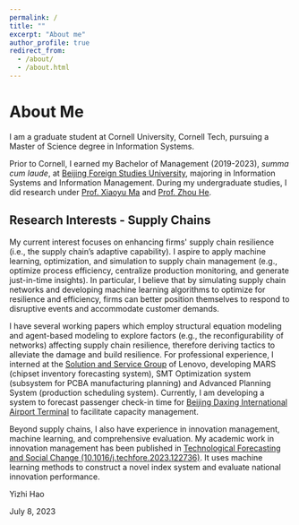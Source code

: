 ```yaml
---
permalink: /
title: ""
excerpt: "About me"
author_profile: true
redirect_from: 
  - /about/
  - /about.html
---
```


About Me
======
I am a graduate student at Cornell University, Cornell Tech, pursuing a Master of Science degree in Information Systems.

Prior to Cornell, I earned my Bachelor of Management (2019-2023), *summa cum laude*, at [Beijing Foreign Studies University](http://en.bfsu.edu.cn), majoring in Information Systems and Information Management. During my undergraduate studies, I did research under [Prof. Xiaoyu Ma](https://ibs.bfsu.edu.cn/en/teacher.aspx?m=20150306133438693116&t_id=20151216145951253431) and [Prof. Zhou He](http://agentlab.cn/en/cv/index.html).

## Research Interests - Supply Chains
My current interest focuses on enhancing firms' supply chain resilience (i.e., the supply chain’s adaptive capability). I aspire to apply machine learning, optimization, and simulation to supply chain management (e.g., optimize process efficiency, centralize production monitoring, and generate just-in-time insights). In particular, I believe that by simulating supply chain networks and developing machine learning algorithms to optimize for resilience and efficiency, firms can better position themselves to respond to disruptive events and accommodate customer demands.

I have several working papers which employ structural equation modeling and agent-based modeling to explore factors (e.g., the reconfigurability of networks) affecting supply chain resilience, therefore deriving tactics to alleviate the damage and build resilience. For professional experience, I interned at the [Solution and Service Group](https://www.lenovo.com/us/en/about/our-businesses/solutions-services-group/) of Lenovo, developing MARS (chipset inventory forecasting system), SMT Optimization system (subsystem for PCBA manufacturing planning) and Advanced Planning System (production scheduling system). Currently, I am developing a system to forecast passenger check-in time for [Beijing Daxing International Airport Terminal](https://daxing-pkx-airport.com/guide/terminals/) to facilitate capacity management.

Beyond supply chains, I also have experience in innovation management, machine learning, and comprehensive evaluation. My academic work in innovation management has been published in [Technological Forecasting and Social Change (10.1016/j.techfore.2023.122736)](https://doi.org/10.1016/j.techfore.2023.122736). It uses machine learning methods to construct a novel index system and evaluate national innovation performance.

Yizhi Hao

July 8, 2023